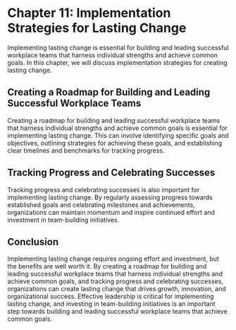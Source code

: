 Chapter 11: Implementation Strategies for Lasting Change
========================================================

Implementing lasting change is essential for building and leading successful workplace teams that harness individual strengths and achieve common goals. In this chapter, we will discuss implementation strategies for creating lasting change.

Creating a Roadmap for Building and Leading Successful Workplace Teams
----------------------------------------------------------------------

Creating a roadmap for building and leading successful workplace teams that harness individual strengths and achieve common goals is essential for implementing lasting change. This can involve identifying specific goals and objectives, outlining strategies for achieving these goals, and establishing clear timelines and benchmarks for tracking progress.

Tracking Progress and Celebrating Successes
-------------------------------------------

Tracking progress and celebrating successes is also important for implementing lasting change. By regularly assessing progress towards established goals and celebrating milestones and achievements, organizations can maintain momentum and inspire continued effort and investment in team-building initiatives.

Conclusion
----------

Implementing lasting change requires ongoing effort and investment, but the benefits are well worth it. By creating a roadmap for building and leading successful workplace teams that harness individual strengths and achieve common goals, and tracking progress and celebrating successes, organizations can create lasting change that drives growth, innovation, and organizational success. Effective leadership is critical for implementing lasting change, and investing in team-building initiatives is an important step towards building and leading successful workplace teams that achieve common goals.
